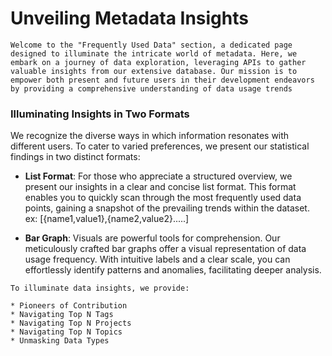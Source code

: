 # Unveiling Metadata Insights

```{tip}
Welcome to the "Frequently Used Data" section, a dedicated page designed to illuminate the intricate world of metadata. Here, we embark on a journey of data exploration, leveraging APIs to gather valuable insights from our extensive database. Our mission is to empower both present and future users in their development endeavors by providing a comprehensive understanding of data usage trends
```


<h3><b>Illuminating Insights in Two Formats</b></h3>
We recognize the diverse ways in which information resonates with different users. To cater to varied preferences, we present our statistical findings in two distinct formats:

* **List Format**: For those who appreciate a structured overview, we present our insights in a clear and concise list format. This format enables you to quickly scan through the most frequently used data points, gaining a snapshot of the prevailing trends within the dataset.
<br>ex: [{name1,value1},{name2,value2}.....]</br>

* **Bar Graph**: Visuals are powerful tools for comprehension. Our meticulously crafted bar graphs offer a visual representation of data usage frequency. With intuitive labels and a clear scale, you can effortlessly identify patterns and anomalies, facilitating deeper analysis.


```{note}
To illuminate data insights, we provide:

* Pioneers of Contribution
* Navigating Top N Tags
* Navigating Top N Projects
* Navigating Top N Topics
* Unmasking Data Types
```